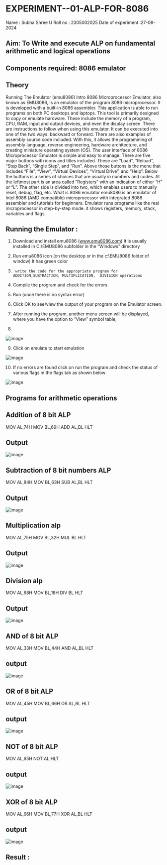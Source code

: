 # EXPERIMENT--01-ALP-FOR-8086
Name : Subha Shree U
Roll no : 2305002025
Date of experiment :27-08-2024





## Aim: To Write and execute ALP on fundamental arithmetic and logical operations
## Components required: 8086  emulator 
## Theory 
Running The Emulator (emu8086) Intro 8086 Microprocessor Emulator, also known as EMU8086, is an emulator of the program 8086 microprocessor. It is developed with a built-in 8086 assembler. This application is able to run programs on both PC desktops and laptops. This tool is primarily designed to copy or emulate hardware. These include the memory of a program, CPU, RAM, input and output devices, and even the display screen. There are instructions to follow when using this emulator. It can be executed into one of the two ways: backward or forward. There are also examples of assembly source code included. With this, it allows the programming of assembly language, reverse engineering, hardware architecture, and creating miniature operating system (OS). The user interface of 8086 Microprocessor Emulator is simple and easy to manage. There are five major buttons with icons and titles included. These are “Load”, “Reload”, “Step Back”, “Single Step”, and “Run”. Above those buttons is the menu that includes “File”, “View”, “Virtual Devices”, “Virtual Drive”, and “Help”. Below the buttons is a series of choices that are usually in numbers and codes. At the leftmost part is an area called “Registers” with an indication of either “H” or “L”. The other side is divided into two, which enables users to manually reset, debug, flag, etc. What is 8086 emulator emu8086 is an emulator of Intel 8086 (AMD compatible) microprocessor with integrated 8086 assembler and tutorials for beginners. Emulator runs programs like the real microprocessor in step-by-step mode. it shows registers, memory, stack, variables and flags.


 ## Running the Emulator :
1.	Download and install emu8086 (www.emu8086.com) It is usually installed in C:\EMU8086 subfolder in the “Windows” directory
2.	  Run  emu8086 icon (on the desktop or in the c:\EMU8086 folder of window) It has green color 
 
 
3.		write the code for the appropriate program for ADDITION,SUBTRACTION, MULTIPLICATION,  DIVISION operations 

4.	 Compile the program and check for the errors 
5.	Run (once there is no syntax error) 

6.	Click OK to see/view the output of your program on the Emulator screen. 


7.	After running the program, another menu screen will be displayed, where you have the option to “View” symbol table,
8.	 


![image](https://user-images.githubusercontent.com/36288975/189273263-d65baae9-4b8f-4723-afb3-c0ffa4052b04.png)











9.	Click on emulate to start emulation 








![image](https://user-images.githubusercontent.com/36288975/189273273-9bb36ec1-e2e8-4892-8d35-37707332bfdc.png)








10.	If no errors are found click on run the program and check the status of various flags in the flags tab as shown below 






![image](https://user-images.githubusercontent.com/36288975/189273277-113a2a33-4a40-4ff8-95a5-ecd3a1f504fe.png)







## Programs for arithmetic  operations

## Addition  of 8 bit ALP 
MOV AL,74H
MOV BL,69H
ADD AL,BL
HLT


## Output  
 ![image](https://github.com/user-attachments/assets/20302252-032e-416a-ba19-7718527ff622)

## Subtraction   of 8 bit numbers  ALP 
MOV AL,84H
MOV BL,63H
SUB AL,BL
HLT


## Output 
![image](https://github.com/user-attachments/assets/b2629c88-518e-4d1e-a1b6-b16be16b4266)


## Multiplication alp 
MOV AL,75H
MOV BL,32H
MUL BL
HLT

 ## Output  
 ![image](https://github.com/user-attachments/assets/af30d231-fca9-4ca7-bbe1-a9f243f55091)



## Division alp 
MOV AL,68H
MOV BL,18H
DIV BL
HLT


## Output  
![image](https://github.com/user-attachments/assets/1da60d78-77a0-4cf4-92f4-9f6d0f829563)


## AND of 8 bit ALP
MOV AL,33H
MOV BL,44H
AND AL,BL
HLT

## output
![image](https://github.com/user-attachments/assets/c35a32b6-7b46-44bc-bb4b-15cc22be25fa)


## OR of 8 bit ALP
MOV AL,45H
MOV BL,66H
OR AL,BL
HLT

## output
![image](https://github.com/user-attachments/assets/1b11927f-fac8-4c53-8502-62640b6983f3)

## NOT of 8 bit ALP
MOV AL,65H
NOT AL
HLT

## output
![image](https://github.com/user-attachments/assets/36857c0e-b912-40f9-9db8-e73a73b04977)

## XOR of 8 bit ALP
MOV AL,66H
MOV BL,77H
XOR AL,BL
HLT

## output
![image](https://github.com/user-attachments/assets/802f8bad-0b0b-4b79-b2b6-f582763ea1a9)



## Result :
 








